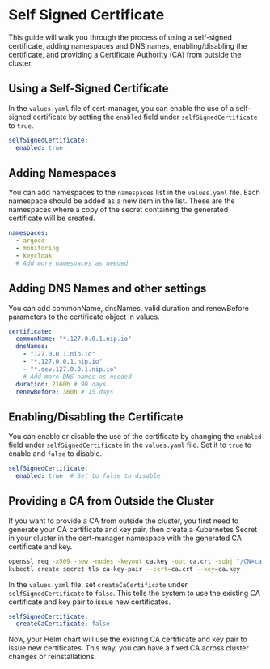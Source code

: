 # Self Signed Certificate

This guide will walk you through the process of using a self-signed certificate, adding namespaces and DNS names, enabling/disabling the certificate, and providing a Certificate Authority (CA) from outside the cluster.

## Using a Self-Signed Certificate

In the `values.yaml` file of cert-manager, you can enable the use of a self-signed certificate by setting the `enabled` field under `selfSignedCertificate` to `true`.

```yaml
selfSignedCertificate:
  enabled: true
```

## Adding Namespaces

You can add namespaces to the `namespaces` list in the `values.yaml` file. Each namespace should be added as a new item in the list. These are the namespaces where a copy of the secret containing the generated certificate will be created.

```yaml
namespaces:
  - argocd
  - monitoring
  - keycloak
  # Add more namespaces as needed
```

## Adding DNS Names and other settings

You can add commonName, dnsNames, valid duration and renewBefore parameters to the certificate object in values.

```yaml
certificate:
  commonName: "*.127.0.0.1.nip.io"
  dnsNames:
    - "127.0.0.1.nip.io"
    - "*.127.0.0.1.nip.io"
    - "*.dev.127.0.0.1.nip.io"
    # Add more DNS names as needed
  duration: 2160h # 90 days
  renewBefore: 360h # 15 days
```

## Enabling/Disabling the Certificate

You can enable or disable the use of the certificate by changing the `enabled` field under `selfSignedCertificate` in the `values.yaml` file. Set it to `true` to enable and `false` to disable.

```yaml
selfSignedCertificate:
  enabled: true  # Set to false to disable
```

## Providing a CA from Outside the Cluster

If you want to provide a CA from outside the cluster, you first need to generate your CA certificate and key pair, then create a Kubernetes Secret in your cluster in the cert-manager namespace with the generated CA certificate and key.

```bash
openssl req -x509 -new -nodes -keyout ca.key -out ca.crt -subj "/CN=ca.example.com"
kubectl create secret tls ca-key-pair --cert=ca.crt --key=ca.key
```

In the `values.yaml` file, set `createCaCertificate` under `selfSignedCertificate` to `false`. This tells the system to use the existing CA certificate and key pair to issue new certificates.

```yaml
selfSignedCertificate:
  createCaCertificate: false
```

Now, your Helm chart will use the existing CA certificate and key pair to issue new certificates. This way, you can have a fixed CA across cluster changes or reinstallations.

